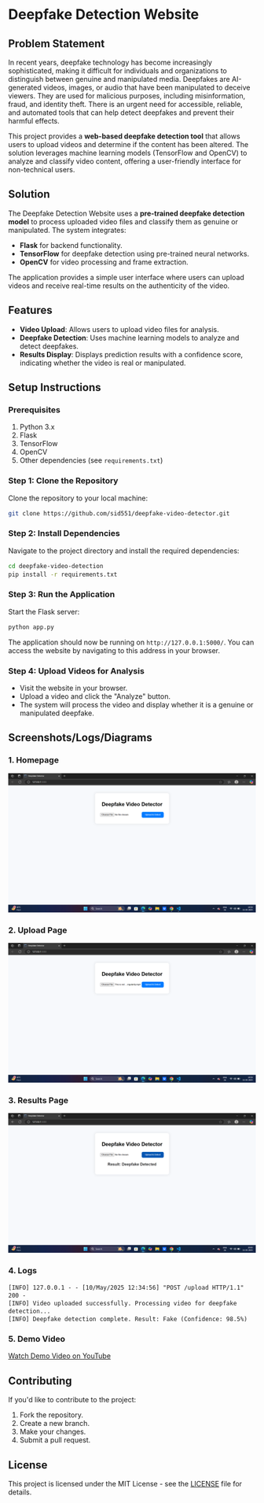 # Deepfake Detection Website

## Problem Statement

In recent years, deepfake technology has become increasingly sophisticated, making it difficult for individuals and organizations to distinguish between genuine and manipulated media. Deepfakes are AI-generated videos, images, or audio that have been manipulated to deceive viewers. They are used for malicious purposes, including misinformation, fraud, and identity theft. There is an urgent need for accessible, reliable, and automated tools that can help detect deepfakes and prevent their harmful effects.

This project provides a **web-based deepfake detection tool** that allows users to upload videos and determine if the content has been altered. The solution leverages machine learning models (TensorFlow and OpenCV) to analyze and classify video content, offering a user-friendly interface for non-technical users.

## Solution

The Deepfake Detection Website uses a **pre-trained deepfake detection model** to process uploaded video files and classify them as genuine or manipulated. The system integrates:
- **Flask** for backend functionality.
- **TensorFlow** for deepfake detection using pre-trained neural networks.
- **OpenCV** for video processing and frame extraction.

The application provides a simple user interface where users can upload videos and receive real-time results on the authenticity of the video.

## Features

- **Video Upload**: Allows users to upload video files for analysis.
- **Deepfake Detection**: Uses machine learning models to analyze and detect deepfakes.
- **Results Display**: Displays prediction results with a confidence score, indicating whether the video is real or manipulated.

## Setup Instructions

### Prerequisites

1. Python 3.x
2. Flask
3. TensorFlow
4. OpenCV
5. Other dependencies (see `requirements.txt`)

### Step 1: Clone the Repository

Clone the repository to your local machine:
```bash
git clone https://github.com/sid551/deepfake-video-detector.git
```

### Step 2: Install Dependencies

Navigate to the project directory and install the required dependencies:
```bash
cd deepfake-video-detection
pip install -r requirements.txt
```

### Step 3: Run the Application

Start the Flask server:
```bash
python app.py
```

The application should now be running on `http://127.0.0.1:5000/`. You can access the website by navigating to this address in your browser.

### Step 4: Upload Videos for Analysis

- Visit the website in your browser.
- Upload a video and click the "Analyze" button.
- The system will process the video and display whether it is a genuine or manipulated deepfake.

## Screenshots/Logs/Diagrams

### 1. **Homepage**
![Homepage Screenshot](tool/source_code/screenshots/homepage.png)

### 2. **Upload Page**
![Upload Page Screenshot](tool/source_code/screenshots/upload.png)

### 3. **Results Page**
![Results Screenshot](tool/source_code/screenshots/results.png)

### 4. **Logs**
```
[INFO] 127.0.0.1 - - [10/May/2025 12:34:56] "POST /upload HTTP/1.1" 200 -
[INFO] Video uploaded successfully. Processing video for deepfake detection...
[INFO] Deepfake detection complete. Result: Fake (Confidence: 98.5%)
```
### 5. **Demo Video**
[Watch Demo Video on YouTube](https://youtu.be/VPfdcHCr8G4)


## Contributing

If you'd like to contribute to the project:
1. Fork the repository.
2. Create a new branch.
3. Make your changes.
4. Submit a pull request.

## License

This project is licensed under the MIT License - see the [LICENSE](LICENSE) file for details.
